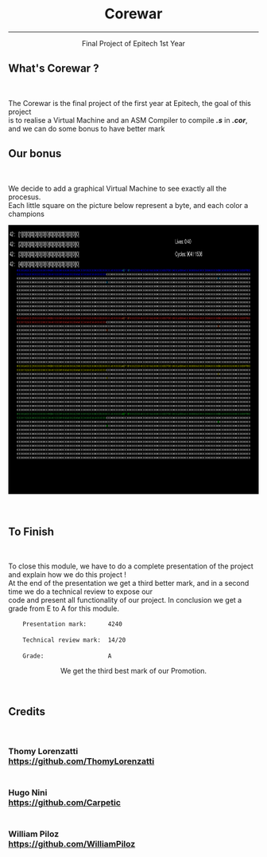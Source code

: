 <h1 align="center">Corewar</h1>

<div align="center">
</div>

---

<p align="center"> Final Project of Epitech 1st Year
    <br> 
</p>

## What's Corewar ?

</br>

The Corewar is the final project of the first year at Epitech, the goal of this project<br>
is to realise a Virtual Machine and an ASM Compiler to compile ***.s*** in ***.cor***,<br>
and we can do some bonus to have better mark<br>

## Our bonus

</br>

We decide to add a graphical Virtual Machine to see exactly all the procesus.<br>
Each little square on the picture below represent a byte, and each color a champions<br>

<p align="center">
  <img width=960px height=540px src="./bonus/assets/corewar.png">
</p>
</br>

## To Finish

</br>

To close this module, we have to do a complete presentation of the project and explain how we do this project !</br>
At the end of the presentation we get a third better mark, and in a second time we do a technical review to expose our</br>
code and present all functionality of our project. In conclusion we get a grade from E to A for this module.

        Presentation mark:      4240

        Technical review mark:  14/20

        Grade:                  A

<p align="center">
        We get the third best mark of our Promotion.
</p>

</br>

## Credits

</br>

### **Thomy Lorenzatti**</br>https://github.com/ThomyLorenzatti</br></br>
### **Hugo Nini**</br>https://github.com/Carpetic</br></br>
### **William Piloz**</br>https://github.com/WilliamPiloz</br></br>
